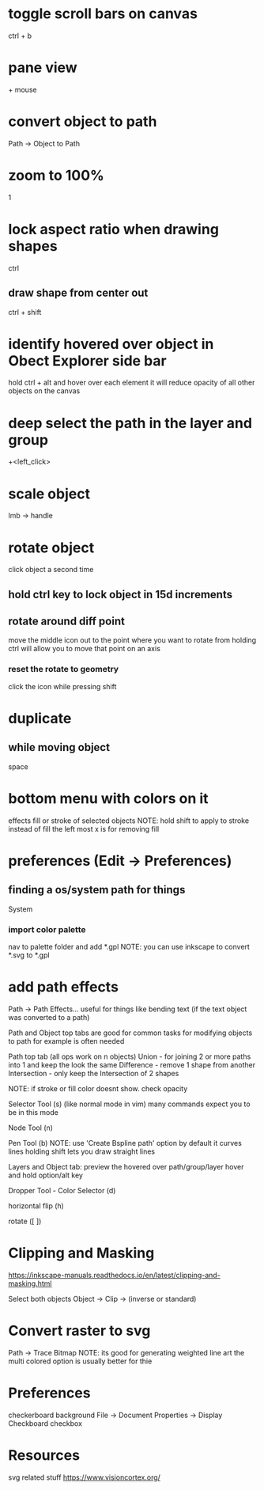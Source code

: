 # toggle scroll bars on canvas
ctrl + b

# pane view
<space> + mouse

# convert object to path
Path -> Object to Path

# zoom to 100%
1

# lock aspect ratio when drawing shapes
ctrl
## draw shape from center out 
ctrl + shift

# identify hovered over object in Obect Explorer side bar
hold ctrl + alt and hover over each element
it will reduce opacity of all other objects on the canvas

# deep select the path in the layer and group
<ctrl>+<left_click>

# scale object
lmb -> handle
# rotate object
click object a second time
## hold ctrl key to lock object in 15d increments
## rotate around diff point
move the middle icon out to the point where you want to rotate from
  holding ctrl will allow you to move that point on an axis
### reset the rotate to geometry
click the icon while pressing shift

# duplicate
## while moving object
space

# bottom menu with colors on it
effects fill or stroke of selected objects
NOTE: hold shift to apply to stroke instead of fill
the left most x is for removing fill

# preferences (Edit -> Preferences)
## finding a os/system path for things
System
### import color palette
nav to palette folder and add *.gpl
NOTE: you can use inkscape to convert *.svg to *.gpl

# add path effects
Path -> Path Effects...
  useful for things like bending text (if the text object was converted to a path)

Path and Object top tabs are good for common tasks for modifying objects
  to path for example is often needed

Path top tab
  (all ops work on n objects)
  Union - for joining 2 or more paths into 1 and keep the look the same
  Difference - remove 1 shape from another
  Intersection - only keep the Intersection of 2 shapes


NOTE:
  if stroke or fill color doesnt show. check opacity

Selector Tool (s) (like normal mode in vim) many commands expect you to be in this mode

Node Tool (n)

Pen Tool (b)
NOTE: use 'Create Bspline path' option
  by default it curves lines
  holding shift lets you draw straight lines

Layers and Object tab:
  preview the hovered over path/group/layer
  hover and hold option/alt key

Dropper Tool -  Color Selector (d)

horizontal flip (h)

rotate ([ ])

# Clipping and Masking
https://inkscape-manuals.readthedocs.io/en/latest/clipping-and-masking.html

Select both objects
Object -> Clip -> (inverse or standard)

# Convert raster to svg
Path -> Trace Bitmap
NOTE: its good for generating weighted line art
  the multi colored option is usually better for thie

# Preferences

checkerboard background
File -> Document Properties -> Display
  Checkboard checkbox

# Resources
svg related stuff
https://www.visioncortex.org/
